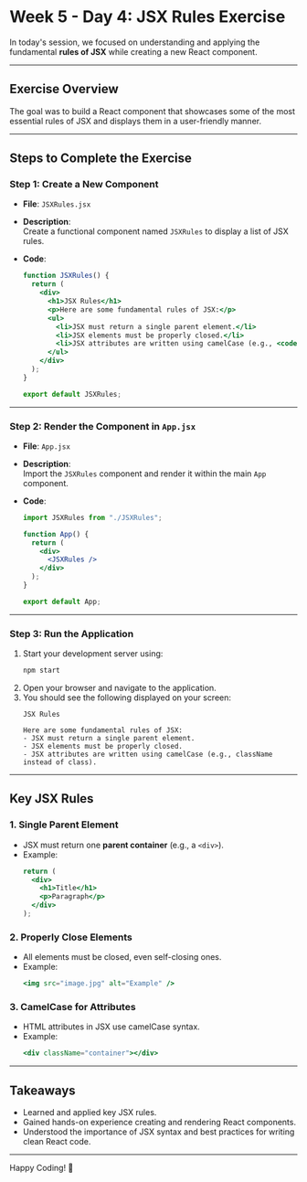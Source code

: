 # **Week 5 - Day 4: JSX Rules Exercise**  

In today's session, we focused on understanding and applying the fundamental **rules of JSX** while creating a new React component.  

---

## **Exercise Overview**  

The goal was to build a React component that showcases some of the most essential rules of JSX and displays them in a user-friendly manner.

---

## **Steps to Complete the Exercise**

### **Step 1: Create a New Component**  

- **File**: `JSXRules.jsx`  
- **Description**:  
  Create a functional component named `JSXRules` to display a list of JSX rules.  

- **Code**:  
  ```jsx
  function JSXRules() {
    return (
      <div>
        <h1>JSX Rules</h1>
        <p>Here are some fundamental rules of JSX:</p>
        <ul>
          <li>JSX must return a single parent element.</li>
          <li>JSX elements must be properly closed.</li>
          <li>JSX attributes are written using camelCase (e.g., <code>className</code> instead of <code>class</code>).</li>
        </ul>
      </div>
    );
  }

  export default JSXRules;
  ```

---

### **Step 2: Render the Component in `App.jsx`**  

- **File**: `App.jsx`  
- **Description**:  
  Import the `JSXRules` component and render it within the main `App` component.  

- **Code**:  
  ```jsx
  import JSXRules from "./JSXRules";

  function App() {
    return (
      <div>
        <JSXRules />
      </div>
    );
  }

  export default App;
  ```

---

### **Step 3: Run the Application**  

1. Start your development server using:  
   ```bash
   npm start
   ```  
2. Open your browser and navigate to the application.  
3. You should see the following displayed on your screen:  
   ```
   JSX Rules

   Here are some fundamental rules of JSX:
   - JSX must return a single parent element.
   - JSX elements must be properly closed.
   - JSX attributes are written using camelCase (e.g., className instead of class).
   ```

---

## **Key JSX Rules**  

### **1. Single Parent Element**  
- JSX must return one **parent container** (e.g., a `<div>`).  
- Example:  
  ```jsx
  return (
    <div>
      <h1>Title</h1>
      <p>Paragraph</p>
    </div>
  );
  ```

### **2. Properly Close Elements**  
- All elements must be closed, even self-closing ones.  
- Example:  
  ```jsx
  <img src="image.jpg" alt="Example" />
  ```

### **3. CamelCase for Attributes**  
- HTML attributes in JSX use camelCase syntax.  
- Example:  
  ```jsx
  <div className="container"></div>
  ```

---

## **Takeaways**  

- Learned and applied key JSX rules.  
- Gained hands-on experience creating and rendering React components.  
- Understood the importance of JSX syntax and best practices for writing clean React code.  

---

Happy Coding! 🚀  